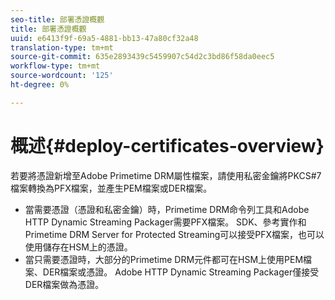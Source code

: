 ```yaml
---
seo-title: 部署憑證概觀
title: 部署憑證概觀
uuid: e6413f9f-69a5-4881-bb13-47a80cf32a48
translation-type: tm+mt
source-git-commit: 635e2893439c5459907c54d2c3bd86f58da0eec5
workflow-type: tm+mt
source-wordcount: '125'
ht-degree: 0%

---
```



# 概述{#deploy-certificates-overview}

若要將憑證新增至Adobe Primetime DRM屬性檔案，請使用私密金鑰將PKCS#7檔案轉換為PFX檔案，並產生PEM檔案或DER檔案。

* 當需要憑證（憑證和私密金鑰）時，Primetime DRM命令列工具和Adobe HTTP Dynamic Streaming Packager需要PFX檔案。 SDK、參考實作和Primetime DRM Server for Protected Streaming可以接受PFX檔案，也可以使用儲存在HSM上的憑證。
* 當只需要憑證時，大部分的Primetime DRM元件都可在HSM上使用PEM檔案、DER檔案或憑證。 Adobe HTTP Dynamic Streaming Packager僅接受DER檔案做為憑證。